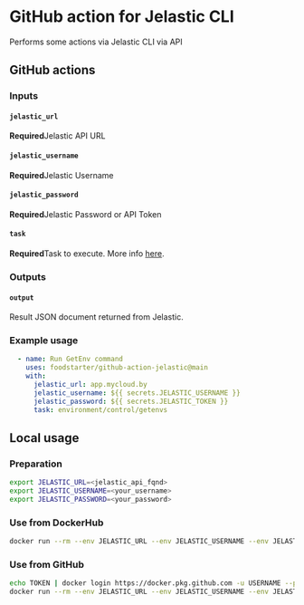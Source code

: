 # GitHub action for Jelastic CLI
Performs some actions via Jelastic CLI via API
## GitHub actions
### Inputs
#### `jelastic_url`
**Required**Jelastic API URL
#### `jelastic_username`
**Required**Jelastic Username
#### `jelastic_password`
**Required**Jelastic Password or API Token
#### `task`
**Required**Task to execute. More info [here](https://docs.jelastic.com/cli/).
### Outputs
#### `output`
Result JSON document returned from Jelastic.
### Example usage
```yaml
  - name: Run GetEnv command
    uses: foodstarter/github-action-jelastic@main
    with:
      jelastic_url: app.mycloud.by
      jelastic_username: ${{ secrets.JELASTIC_USERNAME }}
      jelastic_password: ${{ secrets.JELASTIC_TOKEN }}
      task: environment/control/getenvs
```
## Local usage
### Preparation
```bash
export JELASTIC_URL=<jelastic_api_fqnd>
export JELASTIC_USERNAME=<your_username>
export JELASTIC_PASSWORD=<your_password>
```
### Use from DockerHub
```bash
docker run --rm --env JELASTIC_URL --env JELASTIC_USERNAME --env JELASTIC_PASSWORD aliaksandrdounar/jelastic-cli:latest environment/control/getenvs
```
### Use from GitHub
```bash
echo TOKEN | docker login https://docker.pkg.github.com -u USERNAME --password-stdin
docker run --rm --env JELASTIC_URL --env JELASTIC_USERNAME --env JELASTIC_PASSWORD docker.pkg.github.com/dovnaralexander/jelastic-docker-image/jelastic-cli:latest environment/control/getenvs
```
